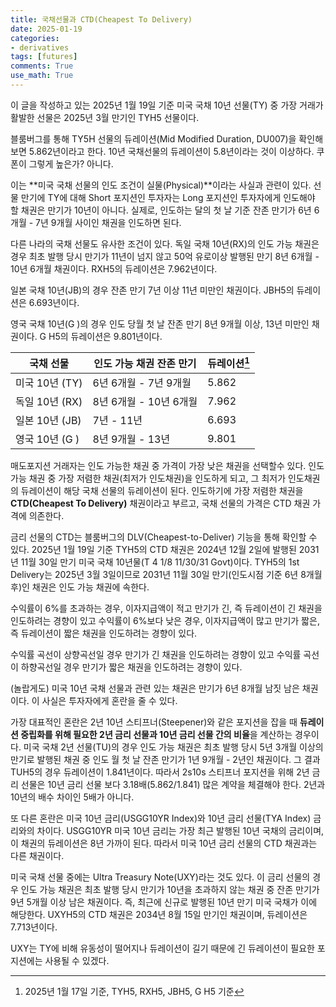 ```yaml
---
title: 국채선물과 CTD(Cheapest To Delivery)
date: 2025-01-19
categories: 
- derivatives
tags: [futures]
comments: True
use_math: True
---
```




이 글을 작성하고 있는 2025년 1월 19일 기준 미국 국채 10년 선물(TY) 중 가장 거래가 활발한 선물은 2025년 3월 만기인 TYH5 선물이다. 

블룸버그를 통해 TY5H 선물의 듀레이션(Mid Modified Duration, DU007)을 확인해보면 5.862년이라고 한다. 10년 국채선물의 듀레이션이 5.8년이라는 것이 이상하다. 쿠폰이 그렇게 높은가? 아니다. 

이는 **미국 국채 선물의 인도 조건이 실물(Physical)**이라는 사실과 관련이 있다. 선물 만기에 TY에 대해 Short 포지션인 투자자는 Long 포지션인 투자자에게 인도해야 할 채권은 만기가 10년이 아니다. 실제로, 인도하는 달의 첫 날 기준 잔존 만기가 6년 6개월 - 7년 9개월 사이인 채권을 인도하면 된다.

다른 나라의 국채 선물도 유사한 조건이 있다. 독일 국채 10년(RX)의 인도 가능 채권은 경우 최초 발행 당시 만기가 11년이 넘지 않고 50억 유로이상 발행된 만기 8년 6개월 - 10년 6개월 채권이다. RXH5의 듀레이션은 7.962년이다.

일본 국채 10년(JB)의 경우 잔존 만기 7년 이상 11년 미만인 채권이다.  JBH5의 듀레이션은 6.693년이다.

영국 국채 10년(G )의 경우 인도 당월 첫 날 잔존 만기 8년 9개월 이상, 13년 미만인 채권이다. G H5의 듀레이션은 9.801년이다.



| 국채 선물      | 인도 가능 채권 잔존 만기 | 듀레이션[^1] |
| -------------- | ------------------------ | ------------ |
| 미국 10년 (TY) | 6년 6개월 - 7년 9개월    | 5.862        |
| 독일 10년 (RX) | 8년 6개월 - 10년 6개월   | 7.962        |
| 일본 10년 (JB) | 7년 - 11년               | 6.693        |
| 영국 10년 (G ) | 8년 9개월 - 13년         | 9.801        |

[^1]: 2025년 1월 17일 기준, TYH5, RXH5, JBH5, G H5 기준



매도포지션 거래자는 인도 가능한 채권 중 가격이 가장 낮은 채권을 선택할수 있다. 인도 가능 채권 중 가장 저렴한 채권(최저가 인도채권)을 인도하게 되고, 그 최저가 인도채권의 듀레이션이 해당 국채 선물의 듀레이션이 된다. 인도하기에 가장 저렴한 채권을 **CTD(Cheapest To Delivery)** 채권이라고 부르고, 국채 선물의 가격은 CTD 채권 가격에 의존한다. 

금리 선물의 CTD는 블룸버그의 DLV(Cheapest-to-Deliver) 기능을 통해 확인할 수 있다. 2025년 1월 19일 기준 TYH5의 CTD 채권은 2024년 12월 2일에 발행된 2031년 11월 30일 만기 미국 국채 10년물(T 4 1/8 11/30/31 Govt)이다. TYH5의 1st Delivery는 2025년 3월 3일이므로 2031년 11월 30일 만기(인도시점 기준 6년 8개월 후)인 채권은 인도 가능 채권에 속한다.

수익률이 6%를 초과하는 경우, 이자지급액이 적고 만기가 긴, 즉 듀레이션이 긴 채권을 인도하려는 경향이 있고
수익률이 6%보다 낮은 경우, 이자지급액이 많고 만기가 짧은, 즉 듀레이션이 짧은 채권을 인도하려는 경향이 있다.

수익률 곡선이 상향곡선일 경우 만기가 긴 채권을 인도하려는 경향이 있고
수익률 곡선이 하향곡선일 경우 만기가 짧은 채권을 인도하려는 경향이 있다.



(놀랍게도) 미국 10년 국채 선물과 관련 있는 채권은 만기가 6년 8개월 남짓 남은 채권이다. 이 사실은 투자자에게 혼란을 줄 수 있다. 

가장 대표적인 혼란은 2년 10년 스티프너(Steepener)와 같은 포지션을 잡을 때 **듀레이션 중립화를 위해 필요한 2년 금리 선물과 10년 금리 선물 간의 비율**을 계산하는 경우이다. 미국 국채 2년 선물(TU)의 경우 인도 가능 채권은 최초 발행 당시 5년 3개월 이상의 만기로 발행된 채권 중 인도 월 첫 날 잔존 만기가 1년 9개월 - 2년인 채권이다. 그 결과 TUH5의 경우 듀레이션이 1.841년이다. 따라서 2s10s 스티프너 포지션을 위해 2년 금리 선물은 10년 금리 선물 보다 3.18배(5.862/1.841) 많은 계약을 체결해야 한다. 2년과 10년의 배수 차이인 5배가 아니다.

또 다른 혼란은 미국 10년 금리(USGG10YR Index)와 10년 금리 선물(TYA Index) 금리와의 차이다. USGG10YR 미국 10년 금리는 가장 최근 발행된 10년 국채의 금리이며, 이 채권의 듀레이션은 8년 가까이 된다. 따라서 미국 10년 금리 선물의 CTD 채권과는 다른 채권이다.

미국 국채 선물 중에는 Ultra Treasury Note(UXY)라는 것도 있다. 이 금리 선물의 경우 인도 가능 채권은 최초 발행 당시 만기가 10년을 초과하지 않는 채권 중 잔존 만기가 9년 5개월 이상 남은 채권이다. 즉, 최근에 신규로 발행된 10년 만기 미국 국채가 이에 해당한다. UXYH5의 CTD 채권은 2034년 8월 15일 만기인 채권이며, 듀레이션은 7.713년이다.

UXY는 TY에 비해 유동성이 떨어지나 듀레이션이 길기 때문에 긴 듀레이션이 필요한 포지션에는 사용될 수 있겠다. 





